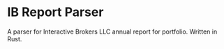 # IB Report Parser

A parser for Interactive Brokers LLC annual report for portfolio. Written in Rust.

